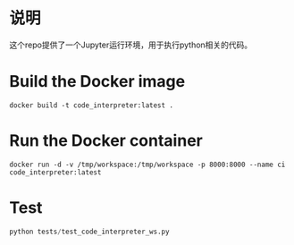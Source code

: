 <!--
 * @Author: ByronVon
 * @Date: 2024-07-03 20:23:11
 * @FilePath: /code_interpreter_server/README.md
 * @Description: 
-->
# 说明

这个repo提供了一个Jupyter运行环境，用于执行python相关的代码。

# Build the Docker image
```
docker build -t code_interpreter:latest .
```

# Run the Docker container
```
docker run -d -v /tmp/workspace:/tmp/workspace -p 8000:8000 --name ci code_interpreter:latest 
```

# Test
```python
python tests/test_code_interpreter_ws.py
```
